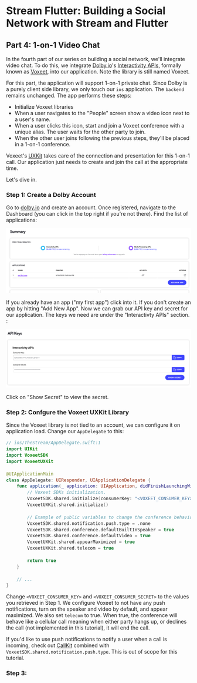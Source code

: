 # Stream Flutter: Building a Social Network with Stream and Flutter
## Part 4: 1-on-1 Video Chat 

In the fourth part of our series on building a social network, we'll integrate video chat. To do this, we integrate [Dolby.io](https://dolby.io)'s [Interactivity APIs](https://dolby.io/products/interactivity-apis), formally known as [Voxeet](https://www.voxeet.com/), into our application. Note the library is still named Voxeet.

For this part, the application will support 1-on-1 private chat. Since Dolby is a purely client side library, we only touch our `ios` application. The `backend` remains unchanged. The app performs these steps:

* Initialize Voxeet libraries
* When a user navigates to the "People" screen show a video icon next to a user's name.
* When a user clicks this icon, start and join a Voxeet conference with a unique alias. The user waits for the other party to join.
* When the other user joins following the previous steps, they'll be placed in a 1-on-1 conference. 

Voxeet's [UXKit](https://github.com/voxeet/voxeet-uxkit-ios) takes care of the connection and presentation for this 1-on-1 call. Our application just needs to create and join the call at the appropriate time.

Let's dive in.

### Step 1: Create a Dolby Account

Go to [dolby.io](https://dolby.io) and create an account. Once registered, navigate to the Dashboard (you can click in the top right if you're not there). Find the list of applications:

![](images/dolby-applications.png)

If you already have an app ("my first app") click into it. If you don't create an app by hitting "Add New App". Now we can grab our API key and secret for our application. The keys we need are under the "Interactivty APIs" section. :

![](images/dolby-keys.png)

Click on "Show Secret" to view the secret. 

### Step 2: Confgure the Voxeet UXKit Library

Since the Voxeet library is not tied to an account, we can configure it on application load. Change our `AppDelegate` to this:

```swift
// ios/TheStream/AppDelegate.swift:1
import UIKit
import VoxeetSDK
import VoxeetUXKit

@UIApplicationMain
class AppDelegate: UIResponder, UIApplicationDelegate {
    func application(_ application: UIApplication, didFinishLaunchingWithOptions launchOptions: [UIApplication.LaunchOptionsKey: Any]?) -> Bool {
        // Voxeet SDKs initialization.
        VoxeetSDK.shared.initialize(consumerKey: "<VOXEET_CONSUMER_KEY>", consumerSecret: "<VOXEET_CONSUMER_SECRET>")
        VoxeetUXKit.shared.initialize()
        
        // Example of public variables to change the conference behavior.
        VoxeetSDK.shared.notification.push.type = .none
        VoxeetSDK.shared.conference.defaultBuiltInSpeaker = true
        VoxeetSDK.shared.conference.defaultVideo = true
        VoxeetUXKit.shared.appearMaximized = true
        VoxeetUXKit.shared.telecom = true
        
        return true
    }
    
    // ...
}
```

Change `<VOXEET_CONSUMER_KEY>` and `<VOXEET_CONSUMER_SECRET>` to the values you retrieved in Step 1. We configure Voxeet to not have any push notifications, turn on the speaker and video by default, and appear maximized. We also set `telecom` to true. When true, the conference will behave like a cellular call meaning when either party hangs up, or declines the call (not implemented in this tutorial), it will end the call. 

If you'd like to use push notifications to notify a user when a call is incoming, check out [CallKit](https://developer.apple.com/documentation/callkit) combined with `VoxeetSDK.shared.notification.push.type`. This is out of scope for this tutorial.

### Step 3: 